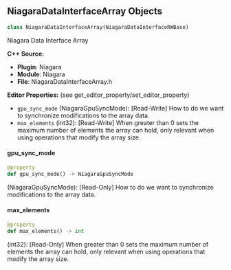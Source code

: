 ## NiagaraDataInterfaceArray Objects

```python
class NiagaraDataInterfaceArray(NiagaraDataInterfaceRWBase)
```

Niagara Data Interface Array

**C++ Source:**

- **Plugin**: Niagara
- **Module**: Niagara
- **File**: NiagaraDataInterfaceArray.h

**Editor Properties:** (see get_editor_property/set_editor_property)

- ``gpu_sync_mode`` (NiagaraGpuSyncMode):  [Read-Write] How to do we want to synchronize modifications to the array data.
- ``max_elements`` (int32):  [Read-Write] When greater than 0 sets the maximum number of elements the array can hold, only relevant when using operations that modify the array size.

<a id="unreal.NiagaraDataInterfaceArray.gpu_sync_mode"></a>

#### gpu_sync_mode

```python
@property
def gpu_sync_mode() -> NiagaraGpuSyncMode
```

(NiagaraGpuSyncMode):  [Read-Only] How to do we want to synchronize modifications to the array data.

<a id="unreal.NiagaraDataInterfaceArray.max_elements"></a>

#### max_elements

```python
@property
def max_elements() -> int
```

(int32):  [Read-Only] When greater than 0 sets the maximum number of elements the array can hold, only relevant when using operations that modify the array size.

<a id="unreal.NiagaraDataInterfaceArrayFloat"></a>
